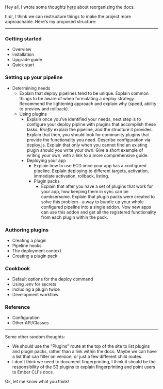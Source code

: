 Hey all, I wrote some thoughts [here](https://emberclideploy.slack.com/archives/general/p1453527148000049) about reorganizing the docs.

tl;dr, I think we can restructure things to make the project more approachable. Here's my proposed structure:

---

### Getting started

- Overview
- Installation
- Upgrade guide
- Quick start

### Setting up your pipeline

- Determining needs
    + Explain that deploy pipelines tend to be unique. Explain common things to be aware of when formulating a deploy strategy. Recommend the lightening approach and explain why (speed, ability to preview and rollback).
    - Using plugins
        + Explain once you've identified your needs, next step is to configure your deploy pipline with plugins that accomplish these tasks. *Briefly* explain the pipeline, and the structure it provides. Explain that then, you should look for community plugins that provide the functionality you need. Describe configuration via deploy.js. Explain that only when you cannot find an existing plugin should you write your own. Give a short example of writing your own, with a link to a more comprehensive guide.
        - Deploying your app
            + Explain how to use ECD once your app has a configured pipeline. Explain deploying to different targets, activation, immediate activation, rollback, listing. 
            - Plugin packs
                + Explain that after you have a set of plugins that work for your app, how keeping them in sync can be cumbsersome. Explain that plugin packs were created to solve this problem - a way to bundle up your whole configured pipeline into a single addon. Now new apps can use this addon and get all the registered functionality from each plugin within the pack.

### Authoring plugins

- Creating a plugin
- Pipeline hooks
- The deployment context
- Creating a plugin pack

### Cookbook

- Default options for the deploy command
- Using .env for secrets
- Including a plugin twice
- Development workflow

### Reference

- Configuration
- Other API/Classes

---

Some other random thoughts:

- We should use the "Plugins" route at the top of the site to list plugins and plugin packs, rather than a link within the docs. Maybe we can have a list that can filter on version, or just a few different child routes.
- I don't think we need to document fingerprinting, I think it should be the responsibility of the S3 plugins to explain fingerprinting and point users to Ember CLI's docs.

Ok, let me know what you think!
